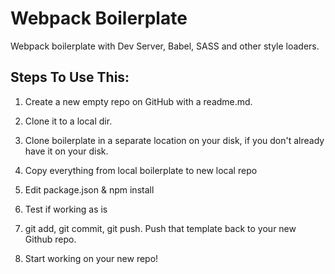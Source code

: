 # Webpack Boilerplate

Webpack boilerplate with Dev Server, Babel, SASS and other style loaders.

## Steps To Use This:

1. Create a new empty repo on GitHub with a readme.md.

2. Clone it to a local dir.

3. Clone boilerplate in a separate location on your disk, if you don't already have it on your disk.

4. Copy everything from local boilerplate to new local repo

5. Edit package.json & npm install

6. Test if working as is

7. git add, git commit, git push. Push that template back to your new Github repo.

8. Start working on your new repo!
